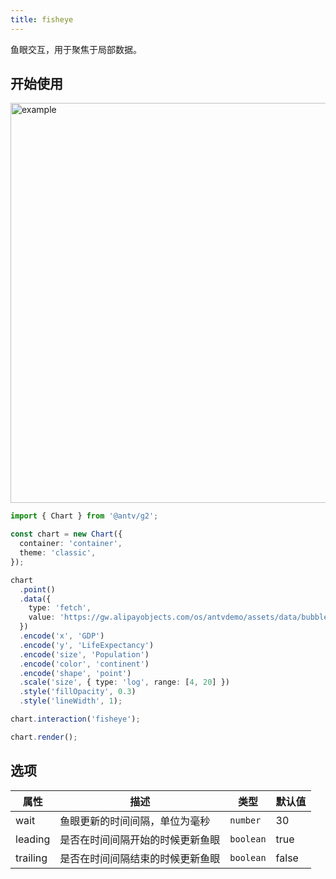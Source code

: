 ```yaml
---
title: fisheye
---
```


鱼眼交互，用于聚焦于局部数据。

## 开始使用

<img alt="example" src="https://gw.alipayobjects.com/zos/raptor/1669041902028/fisheye.gif" width="640">

```ts
import { Chart } from '@antv/g2';

const chart = new Chart({
  container: 'container',
  theme: 'classic',
});

chart
  .point()
  .data({
    type: 'fetch',
    value: 'https://gw.alipayobjects.com/os/antvdemo/assets/data/bubble.json',
  })
  .encode('x', 'GDP')
  .encode('y', 'LifeExpectancy')
  .encode('size', 'Population')
  .encode('color', 'continent')
  .encode('shape', 'point')
  .scale('size', { type: 'log', range: [4, 20] })
  .style('fillOpacity', 0.3)
  .style('lineWidth', 1);

chart.interaction('fisheye');

chart.render();
```

## 选项

| 属性     | 描述                             | 类型      | 默认值 |
| -------- | -------------------------------- | --------- | ------ |
| wait     | 鱼眼更新的时间间隔，单位为毫秒   | `number`  | 30     |
| leading  | 是否在时间间隔开始的时候更新鱼眼 | `boolean` | true   |
| trailing | 是否在时间间隔结束的时候更新鱼眼 | `boolean` | false  |
